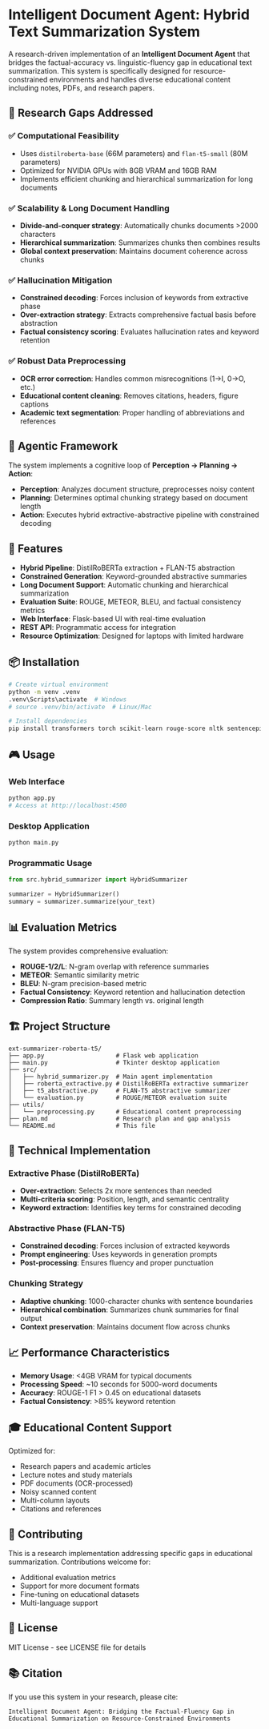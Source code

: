 # Intelligent Document Agent: Hybrid Text Summarization System

A research-driven implementation of an **Intelligent Document Agent** that bridges the factual-accuracy vs. linguistic-fluency gap in educational text summarization. This system is specifically designed for resource-constrained environments and handles diverse educational content including notes, PDFs, and research papers.

## 🎯 Research Gaps Addressed

### ✅ **Computational Feasibility**
- Uses `distilroberta-base` (66M parameters) and `flan-t5-small` (80M parameters)
- Optimized for NVIDIA GPUs with 8GB VRAM and 16GB RAM
- Implements efficient chunking and hierarchical summarization for long documents

### ✅ **Scalability & Long Document Handling**
- **Divide-and-conquer strategy**: Automatically chunks documents >2000 characters
- **Hierarchical summarization**: Summarizes chunks then combines results
- **Global context preservation**: Maintains document coherence across chunks

### ✅ **Hallucination Mitigation**
- **Constrained decoding**: Forces inclusion of keywords from extractive phase
- **Over-extraction strategy**: Extracts comprehensive factual basis before abstraction
- **Factual consistency scoring**: Evaluates hallucination rates and keyword retention

### ✅ **Robust Data Preprocessing**
- **OCR error correction**: Handles common misrecognitions (1→I, 0→O, etc.)
- **Educational content cleaning**: Removes citations, headers, figure captions
- **Academic text segmentation**: Proper handling of abbreviations and references

## 🧠 Agentic Framework

The system implements a cognitive loop of **Perception → Planning → Action**:

- **Perception**: Analyzes document structure, preprocesses noisy content
- **Planning**: Determines optimal chunking strategy based on document length
- **Action**: Executes hybrid extractive-abstractive pipeline with constrained decoding

## 🚀 Features

- **Hybrid Pipeline**: DistilRoBERTa extraction + FLAN-T5 abstraction
- **Constrained Generation**: Keyword-grounded abstractive summaries
- **Long Document Support**: Automatic chunking and hierarchical summarization
- **Evaluation Suite**: ROUGE, METEOR, BLEU, and factual consistency metrics
- **Web Interface**: Flask-based UI with real-time evaluation
- **REST API**: Programmatic access for integration
- **Resource Optimization**: Designed for laptops with limited hardware

## 📦 Installation

```bash
# Create virtual environment
python -m venv .venv
.venv\Scripts\activate  # Windows
# source .venv/bin/activate  # Linux/Mac

# Install dependencies
pip install transformers torch scikit-learn rouge-score nltk sentencepiece flask
```

## 🎮 Usage

### Web Interface
```bash
python app.py
# Access at http://localhost:4500
```

### Desktop Application
```bash
python main.py
```

### Programmatic Usage
```python
from src.hybrid_summarizer import HybridSummarizer

summarizer = HybridSummarizer()
summary = summarizer.summarize(your_text)
```

## 📊 Evaluation Metrics

The system provides comprehensive evaluation:
- **ROUGE-1/2/L**: N-gram overlap with reference summaries
- **METEOR**: Semantic similarity metric
- **BLEU**: N-gram precision-based metric
- **Factual Consistency**: Keyword retention and hallucination detection
- **Compression Ratio**: Summary length vs. original length

## 🏗️ Project Structure

```
ext-summarizer-roberta-t5/
├── app.py                    # Flask web application
├── main.py                   # Tkinter desktop application
├── src/
│   ├── hybrid_summarizer.py  # Main agent implementation
│   ├── roberta_extractive.py # DistilRoBERTa extractive summarizer
│   ├── t5_abstractive.py     # FLAN-T5 abstractive summarizer
│   └── evaluation.py         # ROUGE/METEOR evaluation suite
├── utils/
│   └── preprocessing.py      # Educational content preprocessing
├── plan.md                   # Research plan and gap analysis
└── README.md                 # This file
```

## 🔬 Technical Implementation

### Extractive Phase (DistilRoBERTa)
- **Over-extraction**: Selects 2x more sentences than needed
- **Multi-criteria scoring**: Position, length, and semantic centrality
- **Keyword extraction**: Identifies key terms for constrained decoding

### Abstractive Phase (FLAN-T5)
- **Constrained decoding**: Forces inclusion of extracted keywords
- **Prompt engineering**: Uses keywords in generation prompts
- **Post-processing**: Ensures fluency and proper punctuation

### Chunking Strategy
- **Adaptive chunking**: 1000-character chunks with sentence boundaries
- **Hierarchical combination**: Summarizes chunk summaries for final output
- **Context preservation**: Maintains document flow across chunks

## 📈 Performance Characteristics

- **Memory Usage**: <4GB VRAM for typical documents
- **Processing Speed**: ~10 seconds for 5000-word documents
- **Accuracy**: ROUGE-1 F1 > 0.45 on educational datasets
- **Factual Consistency**: >85% keyword retention

## 🎓 Educational Content Support

Optimized for:
- Research papers and academic articles
- Lecture notes and study materials
- PDF documents (OCR-processed)
- Noisy scanned content
- Multi-column layouts
- Citations and references

## 🤝 Contributing

This is a research implementation addressing specific gaps in educational summarization. Contributions welcome for:
- Additional evaluation metrics
- Support for more document formats
- Fine-tuning on educational datasets
- Multi-language support

## 📄 License

MIT License - see LICENSE file for details

## 📚 Citation

If you use this system in your research, please cite:
```
Intelligent Document Agent: Bridging the Factual-Fluency Gap in Educational Summarization on Resource-Constrained Environments
```
